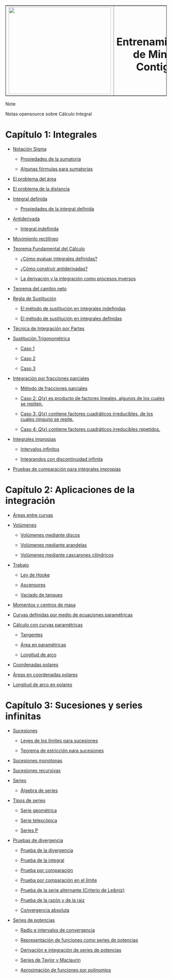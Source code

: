 <table border=1>
  <thead>
    <th>
      <img src="https://minas.medellin.unal.edu.co/images/Programa-Minas-Contigo/Logo-Minas-Contigo.png" width="320px" height="270px" />
    </th>
    <th>
      <h1>Entrenamientos de Minas Contigo</h1>
    </th>
  </thead>
</table>

> [!NOTE]
> Notas opensource sobre Cálculo Integral

# Capítulo 1: Integrales

* [Notación Sigma](./unidad1/README.md#notación-sigma)

    * [Propiedades de la sumatoria](./unidad1/README.md#propiedades-de-la-sumatoria)

    * [Algunas fórmulas para sumatorias](./unidad1/README.md#algunas-fórmulas-para-sumatorias)

* [El problema del área](./unidad1/README.md#el-problema-del-área)

* [El problema de la distancia](./unidad1/README.md#el-problema-de-la-distancia)

* [Integral definida](./unidad1/README.md#integral-definida)

    * [Propiedades de la integral definida](./unidad1/README.md#propiedades-de-la-integral-definida)

* [Antiderivada](./unidad1/README.md#antiderivada)

    * [Integral indefinida](./unidad1/README.md#integral-indefinida)

* [Movimiento rectilíneo](./unidad1/README.md#movimiento-rectilíneo)

* [Teorema Fundamental del Cálculo](./unidad1/README.md#teorema-fundamental-del-cálculo)

    * [¿Cómo evaluar integrales definidas?](./unidad1/README.md#¿cómo-evaluar-integrales-definidas?)

    * [¿Cómo construir antiderivadas?](./unidad1/README.md#¿cómo-construir-antiderivadas?)

    * [La derivación y la integración como procesos inversos](./unidad1/README.md#la-derivación-y-la-integración-como-procesos-inversos)

* [Teorema del cambio neto](./unidad1/README.md#teorema-del-cambio-neto)

* [Regla de Sustitución](./unidad1/README.md#regla-de-sustitución)

    * [El método de sustitución en integrales indefinidas](./unidad1/README.md#el-método-de-sustitución-en-integrales-indefinidas)

    * [El método de sustitución en integrales definidas](./unidad1/README.md#el-método-de-sustitución-en-integrales-definidas)

* [Técnica de Integración por Partes](./unidad1/README.md#técnica-de-integración-por-partes)

* [Sustitución Trigonométrica](./unidad1/README.md#sustitución-trigonométrica)

    * [Caso 1](./unidad1/README.md#caso-1)

    * [Caso 2](./unidad1/README.md#caso-2)

    * [Caso 3](./unidad1/README.md#caso-3)

* [Integración por fracciones parciales](./unidad1/README.md#integración-por-fracciones-parciales)

    * [Método de fracciones parciales](./unidad1/README.md#método-de-fracciones-parciales)

    * [Caso 2: $Q(x)$ es producto de factores lineales, algunos de los cuales se repiten.](./unidad1/README.md#caso-2:-$q(x)$-es-producto-de-factores-lineales,-algunos-de-los-cuales-se-repiten.)

    * [Caso 3: $Q(x)$ contiene factores cuadráticos irreducibles, de los cuales ninguno se repite.](./unidad1/README.md#caso-3:-$q(x)$-contiene-factores-cuadráticos-irreducibles,-de-los-cuales-ninguno-se-repite.)

    * [Caso 4: $Q(x)$ contiene factores cuadráticos irreducibles repetidos.](./unidad1/README.md#caso-4:-$q(x)$-contiene-factores-cuadráticos-irreducibles-repetidos.)

* [Integrales impropias](./unidad1/README.md#integrales-impropias)

    * [Intervalos infinitos](./unidad1/README.md#intervalos-infinitos)

    * [Integrandos con discontinuidad infinita](./unidad1/README.md#integrandos-con-discontinuidad-infinita)

* [Pruebas de comparación para integrales impropias](./unidad1/README.md#pruebas-de-comparación-para-integrales-impropias)

# Capítulo 2: Aplicaciones de la integración

* [Áreas entre curvas](./unidad2/README.md#áreas-entre-curvas)

* [Volúmenes](./unidad2/README.md#volúmenes)

    * [Volúmenes mediante discos](./unidad2/README.md#volúmenes-mediante-discos)

    * [Volúmenes mediante arandelas](./unidad2/README.md#volúmenes-mediante-arandelas)

    * [Volúmenes mediante cascarones cilíndricos](./unidad2/README.md#volúmenes-mediante-cascarones-cilíndricos)

* [Trabajo](./unidad2/README.md#trabajo)

    * [Ley de Hooke](./unidad2/README.md#ley-de-hooke)

    * [Ascensores](./unidad2/README.md#ascensores)

    * [Vaciado de tanques](./unidad2/README.md#vaciado-de-tanques)

* [Momentos y centros de masa](./unidad2/README.md#momentos-y-centros-de-masa)

* [Curvas definidas por medio de ecuaciones paramétricas](./unidad2/README.md#curvas-definidas-por-medio-de-ecuaciones-paramétricas)

* [Cálculo con curvas paramétricas](./unidad2/README.md#cálculo-con-curvas-paramétricas)

    * [Tangentes](./unidad2/README.md#tangentes)

    * [Área en paramétricas](./unidad2/README.md#área-en-paramétricas)

    * [Longitud de arco](./unidad2/README.md#longitud-de-arco)

* [Coordenadas polares](./unidad2/README.md#coordenadas-polares)

* [Áreas en coordenadas polares](./unidad2/README.md#áreas-en-coordenadas-polares)

* [Longitud de arco en polares](./unidad2/README.md#longitud-de-arco-en-polares)

# Capítulo 3: Sucesiones y series infinitas

* [Sucesiones](./unidad3/README.md#sucesiones)

    * [Leyes de los límites para sucesiones](./unidad3/README.md#leyes-de-los-límites-para-sucesiones)

    * [Teorema de estricción para sucesiones](./unidad3/README.md#teorema-de-estricción-para-sucesiones)

* [Sucesiones monotonas](./unidad3/README.md#sucesiones-monotonas)

* [Sucesiones recursivas](./unidad3/README.md#sucesiones-recursivas)

* [Series](./unidad3/README.md#series)

    * [Álgebra de series](./unidad3/README.md#álgebra-de-series)

* [Tipos de series](./unidad3/README.md#tipos-de-series)

    * [Serie geométrica](./unidad3/README.md#serie-geométrica)

    * [Serie telescópica](./unidad3/README.md#serie-telescópica)

    * [Series P](./unidad3/README.md#series-p)

* [Pruebas de divergencia](./unidad3/README.md#pruebas-de-divergencia)

    * [Prueba de la divergencia](./unidad3/README.md#prueba-de-la-divergencia)

    * [Prueba de la integral](./unidad3/README.md#prueba-de-la-integral)

    * [Prueba por comparación](./unidad3/README.md#prueba-por-comparación)

    * [Prueba por comparación en el límite](./unidad3/README.md#prueba-por-comparación-en-el-límite)

    * [Prueba de la serie alternante (Criterio de Leibniz)](./unidad3/README.md#prueba-de-la-serie-alternante-(criterio-de-leibniz))

    * [Prueba de la razón y de la raiz](./unidad3/README.md#prueba-de-la-razón-y-de-la-raiz)

    * [Convergencia absoluta](./unidad3/README.md#convergencia-absoluta)

* [Series de potencias](./unidad3/README.md#series-de-potencias)

    * [Radio e intervalos de convergencia](./unidad3/README.md#radio-e-intervalos-de-convergencia)

    * [Representación de funciones como series de potencias](./unidad3/README.md#representación-de-funciones-como-series-de-potencias)

    * [Derivación e integración de series de potencias](./unidad3/README.md#derivación-e-integración-de-series-de-potencias)

    * [Series de Taylor y Maclaurin](./unidad3/README.md#series-de-taylor-y-maclaurin)

    * [Aproximación de funciones por polinomios](./unidad3/README.md#aproximación-de-funciones-por-polinomios)

